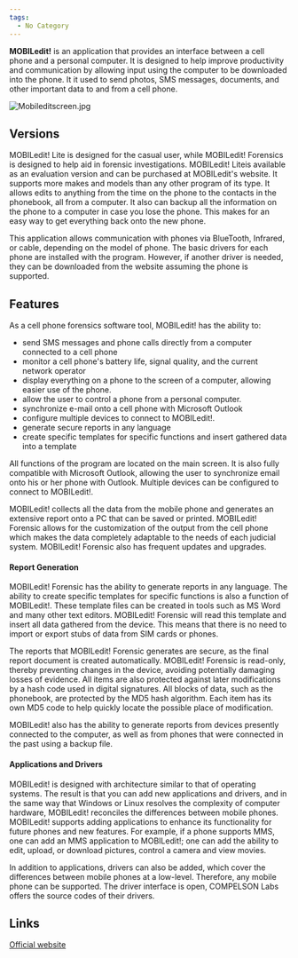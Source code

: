 ```yaml
---
tags:
  - No Category
---
```

**MOBILedit!** is an application that provides an interface between a
cell phone and a personal computer. It is designed to help improve
productivity and communication by allowing input using the computer to
be downloaded into the phone. It it used to send photos, SMS messages,
documents, and other important data to and from a cell phone.

![](Mobileditscreen.jpg "Mobileditscreen.jpg")

## Versions

MOBILedit! Lite is designed for the casual user, while MOBILedit!
Forensics is designed to help aid in forensic investigations. MOBILedit!
Liteis available as an evaluation version and can be purchased at
MOBILedit's website. It supports more makes and models than any other
program of its type. It allows edits to anything from the time on the
phone to the contacts in the phonebook, all from a computer. It also can
backup all the information on the phone to a computer in case you lose
the phone. This makes for an easy way to get everything back onto the
new phone.

This application allows communication with phones via BlueTooth,
Infrared, or cable, depending on the model of phone. The basic drivers
for each phone are installed with the program. However, if another
driver is needed, they can be downloaded from the website assuming the
phone is supported.

## Features

As a cell phone forensics software tool, MOBILedit! has the ability to:

- send SMS messages and phone calls directly from a computer connected
  to a cell phone
- monitor a cell phone's battery life, signal quality, and the current
  network operator
- display everything on a phone to the screen of a computer, allowing
  easier use of the phone.
- allow the user to control a phone from a personal computer.
- synchronize e-mail onto a cell phone with Microsoft Outlook
- configure multiple devices to connect to MOBILedit!.
- generate secure reports in any language
- create specific templates for specific functions and insert gathered
  data into a template

All functions of the program are located on the main screen. It is also
fully compatible with Microsoft Outlook, allowing the user to
synchronize email onto his or her phone with Outlook. Multiple devices
can be configured to connect to MOBILedit!.

MOBILedit! collects all the data from the mobile phone and generates an
extensive report onto a PC that can be saved or printed. MOBILedit!
Forensic allows for the customization of the output from the cell phone
which makes the data completely adaptable to the needs of each judicial
system. MOBILedit! Forensic also has frequent updates and upgrades.

#### Report Generation

MOBILedit! Forensic has the ability to generate reports in any language.
The ability to create specific templates for specific functions is also
a function of MOBILedit!. These template files can be created in tools
such as MS Word and many other text editors. MOBILedit! Forensic will
read this template and insert all data gathered from the device. This
means that there is no need to import or export stubs of data from SIM
cards or phones.

The reports that MOBILedit! Forensic generates are secure, as the final
report document is created automatically. MOBILedit! Forensic is
read-only, thereby preventing changes in the device, avoiding
potentially damaging losses of evidence. All items are also protected
against later modifications by a hash code used in digital signatures.
All blocks of data, such as the phonebook, are protected by the MD5 hash
algorithm. Each item has its own MD5 code to help quickly locate the
possible place of modification.

MOBILedit! also has the ability to generate reports from devices
presently connected to the computer, as well as from phones that were
connected in the past using a backup file.

#### Applications and Drivers

MOBILedit! is designed with architecture similar to that of operating
systems. The result is that you can add new applications and drivers,
and in the same way that Windows or Linux resolves the complexity of
computer hardware, MOBILedit! reconciles the differences between mobile
phones. MOBILedit! supports adding applications to enhance its
functionality for future phones and new features. For example, if a
phone supports MMS, one can add an MMS application to MOBILedit!; one
can add the ability to edit, upload, or download pictures, control a
camera and view movies.

In addition to applications, drivers can also be added, which cover the
differences between mobile phones at a low-level. Therefore, any mobile
phone can be supported. The driver interface is open, COMPELSON Labs
offers the source codes of their drivers.

## Links

[Official website](http://www.mobiledit.com/)